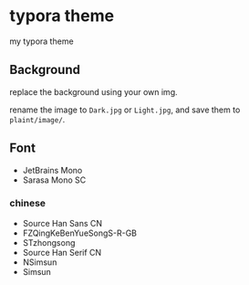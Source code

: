 # typora theme
my typora theme

## Background

replace the background using your own img.

rename the image to `Dark.jpg` or `Light.jpg`, and save them to `plaint/image/`.

## Font

- JetBrains Mono
- Sarasa Mono SC

### chinese

- Source Han Sans CN
- FZQingKeBenYueSongS-R-GB
- STzhongsong
- Source Han Serif CN
- NSimsun
- Simsun
